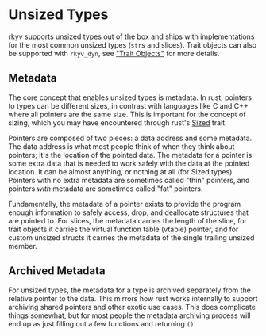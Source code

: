 # Unsized Types

rkyv supports unsized types out of the box and ships with implementations for the most common
unsized types (`str`s and slices). Trait objects can also be supported with `rkyv_dyn`, see
["Trait Objects"](trait_objects.html) for more details.

## Metadata

The core concept that enables unsized types is metadata. In rust, pointers to types can be different
sizes, in contrast with languages like C and C++ where all pointers are the same size. This is
important for the concept of sizing, which you may have encountered through rust's
[Sized](https://doc.rust-lang.org/std/marker/trait.Sized.html) trait.

Pointers are composed of two pieces: a data address and some metadata. The data address is what most
people think of when they think about pointers; it's the location of the pointed data. The metadata
for a pointer is some extra data that is needed to work safely with the data at the pointed
location. It can be almost anything, or nothing at all (for Sized types). Pointers with no extra
metadata are sometimes called "thin" pointers, and pointers _with_ metadata are sometimes called
"fat" pointers.

Fundamentally, the metadata of a pointer exists to provide the program enough information to safely
access, drop, and deallocate structures that are pointed to. For slices, the metadata carries the
length of the slice, for trait objects it carries the virtual function table (vtable) pointer, and
for custom unsized structs it carries the metadata of the single trailing unsized member.

## Archived Metadata

For unsized types, the metadata for a type is archived separately from the relative pointer to the
data. This mirrors how rust works internally to support archiving shared pointers and other exotic
use cases. This does complicate things somewhat, but for most people the metadata archiving process
will end up as just filling out a few functions and returning `()`.